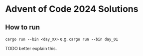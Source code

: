 # Advent of Code 2024 Solutions

## How to run

`cargo run --bin <day_XX>` e.g. `cargo run --bin day_01`

TODO better explain this.
